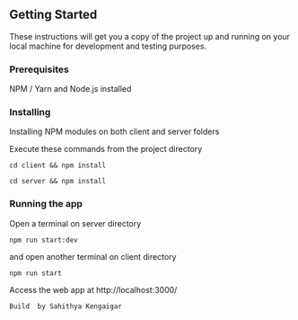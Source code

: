 

## Getting Started

These instructions will get you a copy of the project up and running on your local machine for development and testing purposes.

### Prerequisites

NPM / Yarn and Node.js installed



### Installing

Installing NPM modules on both client and server folders

Execute these commands from the project directory

```
cd client && npm install
```

```
cd server && npm install
```

### Running the app

Open a terminal on server directory

```
npm run start:dev
```

and open another terminal on client directory

```
npm run start
```

Access the web app at http://localhost:3000/



`Build  by Sahithya Kengaigar`
